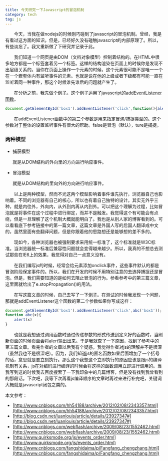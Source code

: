 ```yaml
---
title: 今天研究一下Javascript的冒泡机制
category: tech
tag: js
---
```


　　今天，当我在做nodejs的时候刚巧碰到了javascript的冒泡机制。曾经，我是有看过这方面的知识。但是，已经好久没有碰触javascript的内部原理了。所以，有些淡忘了。我又重新做了下研究并记录于此。

　　我们知道一个网页是由DOM（文档对象模型）控制着结构的。在HTML中很多地方都是一个标签套着另一个标签。这样的结构渲染在页面上的时候你是发现不出层级关系的。当你在页面上操作一个元素的时候，这个元素很可能不是唯一一个在一个嵌套体内有监听事件的元素。也就是说在他的上级或者下级都有可能一直在监听着同一种事件，那这个时候谁先谁后的问题就产生了。

　　在分析之前，我先做个[例子](https://github.com/naffan2014/naffan2014.github.io.demo/blob/master/20161211/a.html)。这个例子运用了javascript的[addEventListener函数](http://www.runoob.com/js/js-htmldom-eventlistener.html)。


```javascript
document.getElementById('box1').addEventListener('click',function(){alert('box1')},TRUE/FALSE);
```

　　在addEventListener函数中的第三个参数是用来指定冒泡/捕捉类型的。这个参数对于整体的设置监听事件有很大的帮助。false是冒泡（默认），ture是捕捉。
### 两种模型

* 捕获模型

    就是从DOM结构的外向里的方向进行响应事件。

* 冒泡模型

    就是从DOM结构的里向外的方向进行响应事件。

　　以上是两种模型，然而不光这两个模型影响着事件谁先执行，浏览器自己也影响着。不同的浏览器有自己的核心，所以也有着自己独特的设计。其实无外乎三种，就是内往外，外向内，从外到内再从内到外。可以把这个理解为过程，比如冒泡就是将事件在这个过程中进行绑定，而并不是触发。我觉得这个有可能会有点绕，但是一旦理解了这个机制大概就能明白了。我也是从别人家的博客看到的。可以看看底下参考链接中的第一篇文章，这篇文章是外国人写的后国人翻译成中文的，虽然里面有些翻译问题，但是你跟着他的思路想还是能够想的差不多的。

　　现如今，各种浏览器也被强制要求采用统一标准了，这个标准就是W3C标准。当浏览器统一标准后兼容性问题就会变得越来越少。所以，我真的不想总去测试那些在IE6上的效果，我觉得对自己一点意义没有。

　　在我们编写js的时候，经常会给元素添加onclick事件，这些事件默认的都是冒泡阶段保定事件的。所以，我们在开发的时候不用特别注意的去选择捕捉还是冒泡。但是，我们需要知道的是如何去阻止冒泡的行为。参看参考中的第三篇文章，这里面就给出了e.stopPropagation()的用法。

　　在写这篇文章的时候，自己去写了一下[例子](https://github.com/naffan2014/naffan2014.github.io.demo/blob/master/20161211/a.html)。在测试的时候我发现一个问题，那就是addEventListener这个函数的第二个参数如果你写成这样：

```javascript
document.getElementById('box1').addEventListener('click',abc('box1'));
function abc(x){
    alert(x)
}
```
　　也就是我想通过调用函数时通过传递参数的形式传送到定义好的函数时，当刷新页面的时候页面会将alert输出出来。于是我就查了一下原因，找到了参考中的第五篇文章。看完作者的文章以后我有个疑惑，我觉得作者对js的理解并不是很深（虽然我也不是很深吧）。因为，我们知道js的匿名函数如果后面增加了一个括号的话，意思就是要立刻执行。那么这个我想这个立即执行的原因应该是跟js的编译机制有关系，js在对编码进行编译的时候会将这样的函数调用立即进行调用的。当我写到这的时候我去百度搜索了一下我印象中的几篇博客，但是没有找到我曾看到的那段话。下次吧，我等下次再看js编译顺序的文章时再过来进行补完吧，关键词大概就是javascript闭包之类的。


本文参考：

* [http://www.cnblogs.com/hh54188/archive/2012/02/08/2343357.html](http://www.cnblogs.com/hh54188/archive/2012/02/08/2343357.html)
* [http://blog.csdn.net/luanlouis/article/details/23927347#](http://blog.csdn.net/luanlouis/article/details/23927347#)
* [http://www.cnblogs.com/webflash/archive/2009/08/23/1552462.html](http://www.cnblogs.com/webflash/archive/2009/08/23/1552462.html)
* [http://www.quirksmode.org/js/events_order.html](http://www.quirksmode.org/js/events_order.html)
* [http://www.cnblogs.com/fangshidaima/p/Fangfang_chengzhang.html](http://www.cnblogs.com/fangshidaima/p/Fangfang_chengzhang.html)






